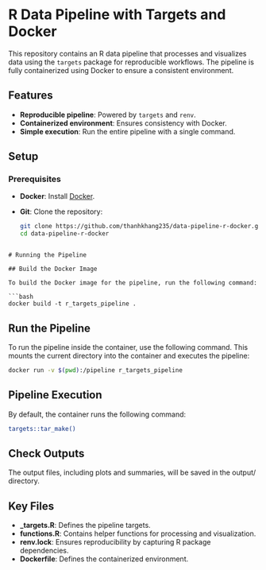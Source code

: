 # R Data Pipeline with Targets and Docker

This repository contains an R data pipeline that processes and visualizes data using the `targets` package for reproducible workflows. The pipeline is fully containerized using Docker to ensure a consistent environment.

## Features

- **Reproducible pipeline**: Powered by `targets` and `renv`.
- **Containerized environment**: Ensures consistency with Docker.
- **Simple execution**: Run the entire pipeline with a single command.

## Setup

### Prerequisites

- **Docker**: Install [Docker](https://www.docker.com/).
- **Git**: Clone the repository:

  ```bash
  git clone https://github.com/thanhkhang235/data-pipeline-r-docker.git
  cd data-pipeline-r-docker
 ```
 
# Running the Pipeline

## Build the Docker Image

To build the Docker image for the pipeline, run the following command:

```bash
docker build -t r_targets_pipeline .
```

## Run the Pipeline
To run the pipeline inside the container, use the following command. This mounts the current directory into the container and executes the pipeline:

```bash
docker run -v $(pwd):/pipeline r_targets_pipeline
```

## Pipeline Execution
By default, the container runs the following command:
```bash
targets::tar_make()
```

## Check Outputs
The output files, including plots and summaries, will be saved in the output/ directory.

## Key Files

- **_targets.R**: Defines the pipeline targets.
- **functions.R**: Contains helper functions for processing and visualization.
- **renv.lock**: Ensures reproducibility by capturing R package dependencies.
- **Dockerfile**: Defines the containerized environment.

